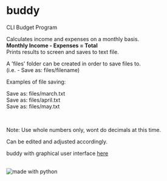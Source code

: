 # buddy  


CLI Budget Program



Calculates income and expenses on a monthly basis.  
**Monthly Income - Expenses = Total**  
Prints results to screen and saves to text file.  

A 'files' folder can be created in order to save files to.  
(i.e. - Save as: files/filename)  

Examples of file saving:  

Save as: files/march.txt  
Save as: files/april.txt  
Save as: files/may.txt  
    
<br>  
    
Note: Use whole numbers only, wont do decimals at this time.  

Can be edited and adjusted accordingly.  

buddy with graphical user interface [here](https://github.com/linuxlawson/budget-buddy)

  
  <br>
  
  
<img src="https://img.shields.io/badge/made%20with-python-blue.svg?style=flat-square" alt="made with python">
